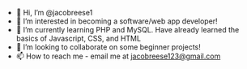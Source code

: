 - 👋 Hi, I’m @jacobreese1
- 👀 I’m interested in becoming a software/web app developer!
- 🌱 I’m currently learning PHP and MySQL. Have already learned the basics of Javascript, CSS, and HTML 
- 💞️ I’m looking to collaborate on some beginner projects!
- 📫 How to reach me - email me at jacobreese123@gmail.com
